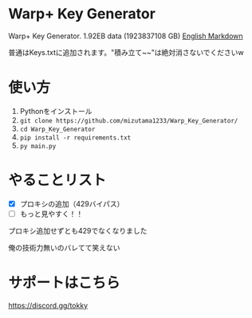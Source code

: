 # Warp+ Key Generator
Warp+ Key Generator. 1.92EB data (1923837108 GB)
[English Markdown](https://github.com/mizutama1233/Warp_Key_Generator/blob/main/README_eng.md)

普通はKeys.txtに追加されます。"積み立て~~"は絶対消さないでくださいw

# 使い方
1. Pythonをインストール
2. `git clone https://github.com/mizutama1233/Warp_Key_Generator/`
3. `cd Warp_Key_Generator`
4. `pip install -r requirements.txt`
5. `py main.py`

# やることリスト
- [x] プロキシの追加（429バイパス）  
- [ ] もっと見やすく！！

プロキシ追加せずとも429でなくなりました

俺の技術力無いのバレてて笑えない

# サポートはこちら
https://discord.gg/tokky
